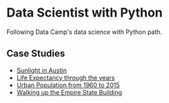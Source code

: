 # Data Scientist with Python
Following Data Camp's data science with Python path.

## Case Studies

- [Sunlight in Austin](https://github.com/surfman-k/Data-Scientist-with-Python/tree/master/pandas%20Foundations "SUNLIGHT IN austin")
- [Life Expectancy through the years](https://github.com/surfman-k/Data-Scientist-with-Python/tree/master/Cleaning%20Data%20in%20Python "Cleaning Data in Python Folder")
- [Urban Population from 1960 to 2015](https://github.com/surfman-k/Data-Scientist-with-Python/tree/master/Python%20Data%20Science%20Toolbox%20Part%202 "Python Toolbox Part 2 Folder")
- [Walking up the Empire State Building](https://github.com/surfman-k/Data-Scientist-with-Python/tree/master/Intermediate%20Python%20for%20Data%20Science "Intermediate Python Folder")
